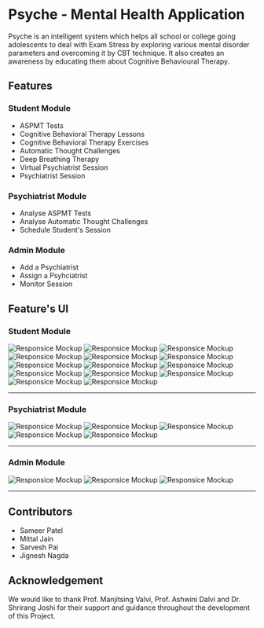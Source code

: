 # Psyche - Mental Health Application

Psyche is an intelligent system which helps all school or college going adolescents to deal with Exam Stress by exploring various mental disorder parameters and overcoming it by CBT technique. It also creates an awareness by educating them about Cognitive Behavioural Therapy.

## Features 

### Student Module
  - ASPMT Tests
  - Cognitive Behavioral Therapy Lessons
  - Cognitive Behavioral Therapy Exercises
  - Automatic Thought Challenges
  - Deep Breathing Therapy
  - Virtual Psychiatrist Session
  - Psychiatrist Session
     
### Psychiatrist Module
  - Analyse ASPMT Tests
  - Analyse Automatic Thought Challenges
  - Schedule Student's Session
        
### Admin Module
  - Add a Psychiatrist
  - Assign a Psyhciatrist
  - Monitor Session
    
   
## Feature's UI

### Student Module
![Responsice Mockup](https://github.com/sameer-patel-dev/Psyche-Mental-Health-Application/blob/master/images/1.png)
![Responsice Mockup](https://github.com/sameer-patel-dev/Psyche-Mental-Health-Application/blob/master/images/2.png)
![Responsice Mockup](https://github.com/sameer-patel-dev/Psyche-Mental-Health-Application/blob/master/images/3.png)
![Responsice Mockup](https://github.com/sameer-patel-dev/Psyche-Mental-Health-Application/blob/master/images/4.png)
![Responsice Mockup](https://github.com/sameer-patel-dev/Psyche-Mental-Health-Application/blob/master/images/5.png)
![Responsice Mockup](https://github.com/sameer-patel-dev/Psyche-Mental-Health-Application/blob/master/images/6.png)
![Responsice Mockup](https://github.com/sameer-patel-dev/Psyche-Mental-Health-Application/blob/master/images/7.png)
![Responsice Mockup](https://github.com/sameer-patel-dev/Psyche-Mental-Health-Application/blob/master/images/8.png)
![Responsice Mockup](https://github.com/sameer-patel-dev/Psyche-Mental-Health-Application/blob/master/images/9.png)
![Responsice Mockup](https://github.com/sameer-patel-dev/Psyche-Mental-Health-Application/blob/master/images/10.png)
![Responsice Mockup](https://github.com/sameer-patel-dev/Psyche-Mental-Health-Application/blob/master/images/11.png)
![Responsice Mockup](https://github.com/sameer-patel-dev/Psyche-Mental-Health-Application/blob/master/images/12.png)
![Responsice Mockup](https://github.com/sameer-patel-dev/Psyche-Mental-Health-Application/blob/master/images/13.png)
![Responsice Mockup](https://github.com/sameer-patel-dev/Psyche-Mental-Health-Application/blob/master/images/14.png)



<hr >


### Psychiatrist Module

![Responsice Mockup](https://github.com/sameer-patel-dev/Psyche-Mental-Health-Application/blob/master/images/15.png)
![Responsice Mockup](https://github.com/sameer-patel-dev/Psyche-Mental-Health-Application/blob/master/images/16.png)
![Responsice Mockup](https://github.com/sameer-patel-dev/Psyche-Mental-Health-Application/blob/master/images/17.png)
![Responsice Mockup](https://github.com/sameer-patel-dev/Psyche-Mental-Health-Application/blob/master/images/18.png)
![Responsice Mockup](https://github.com/sameer-patel-dev/Psyche-Mental-Health-Application/blob/master/images/19.png)


<hr >


### Admin Module


![Responsice Mockup](https://github.com/sameer-patel-dev/Psyche-Mental-Health-Application/blob/master/images/20.png)
![Responsice Mockup](https://github.com/sameer-patel-dev/Psyche-Mental-Health-Application/blob/master/images/21.png)
![Responsice Mockup](https://github.com/sameer-patel-dev/Psyche-Mental-Health-Application/blob/master/images/22.png)

<hr >


## Contributors
 - Sameer Patel
 - Mittal Jain
 - Sarvesh Pai
 - Jignesh Nagda


## Acknowledgement
We would like to thank Prof. Manjitsing Valvi, Prof. Ashwini Dalvi and Dr. Shrirang Joshi for their support and guidance throughout the development of this Project.


